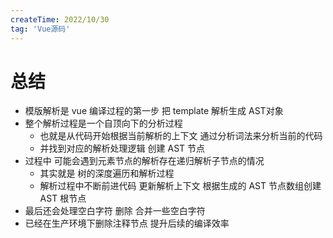 ```yaml
---
createTime: 2022/10/30
tag: 'Vue源码'
---
```

# 总结

* 模版解析是 vue 编译过程的第一步 把 template 解析生成  AST对象
* 整个解析过程是一个自顶向下的分析过程
  * 也就是从代码开始根据当前解析的上下文 通过分析词法来分析当前的代码
  * 并找到对应的解析处理逻辑 创建 AST 节点
* 过程中 可能会遇到元素节点的解析存在递归解析子节点的情况
  * 其实就是 树的深度遍历和解析过程
  * 解析过程中不断前进代码 更新解析上下文  根据生成的 AST 节点数组创建 AST 根节点
* 最后还会处理空白字符 删除 合并一些空白字符  
* 已经在生产环境下删除注释节点 提升后续的编译效率
